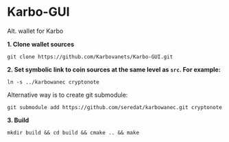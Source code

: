 # Karbo-GUI
Alt. wallet for Karbo

**1. Clone wallet sources**

```
git clone https://github.com/Karbovanets/Karbo-GUI.git
```

**2. Set symbolic link to coin sources at the same level as `src`. For example:**

```
ln -s ../karbowanec cryptonote
```

Alternative way is to create git submodule:

```
git submodule add https://github.com/seredat/karbowanec.git cryptonote
```

**3. Build**

```
mkdir build && cd build && cmake .. && make
```

